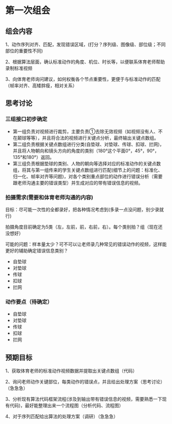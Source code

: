 # 第一次组会

## 组会内容

1、动作序列对齐、匹配，发现错误区域，(打分？序列级、图像级、部位级；不同部位的重要性不同)

2、根据算法层面，确认标准动作的角度、机位、时长等，以便联系体育老师帮助录制标准视频

3、向体育老师询问建议，如何权衡各个节点重要性，更便于与标准动作的匹配（帧率对齐、高矮胖瘦，相对关系）


## 思考讨论

### 三组接口初步确定

- 第一组负责对视频进行裁剪，主要负责①去除无效视频（如视频没有人、不在颠球等等），并且将合法的视频进行关键点分析，最终输出关键点数组。
- 第二组负责根据关键点数组进行分类(自垫球、对垫球、传球、扣球、拦网)，并且将人物朝向和镜头方向的角度的类别（180°这个平面0°，45°，90°，135°和180°）返回。
- 第三组负责根据垫球的类别、人物的朝向等选择对应的标准动作的关键点数组，将其与第一组传来的学生关键点数组进行匹配(细节上的问题：标准化、归一化、帧率对齐等问题)，对各个类别重点部位的动作进行错误分析（需要跟老师沟通主要的错误类型）并生成对应的带有错误信息的视频。


### 拍摄需求(需要和体育老师沟通的内容)

目标：尽可能一次性的全都录好，把各种情况考虑到(多录一点没问题，别少录就行)

拍摄角度目前确定为5类（左，左前，前，右前，右）。每个类别拍？组（现在还没想好）

可能的问题：样本量太少？可不可以让老师录几种常见的错误动作的视频，这样能更好的辅助确定错误信息类别？


- 自垫球
- 对垫球
- 传球
- 扣球
- 拦网


### 动作要点（待确定）

- 自垫球
- 对垫球
- 传球
- 扣球
- 拦网


## 预期目标

1、获取体育老师的标准动作视频数据并提取出关键点数组（代码）

2、询问老师动作关键部位，每类动作的错误点，并且给出处理方案（思考讨论）（急急急）

3、分析现有算法代码框架流程(涉及到输出带有错误信息的视频，需要熟悉一下现有代码)，最好能整理出来一个流程图（分析代码、流程图）

4、对于序列匹配给出算法的处理方案（调研）（急急急）
